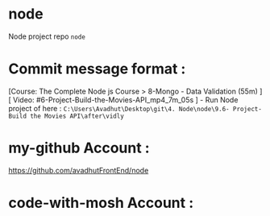 # node
Node project repo `node`

# Commit message format : 
[Course: The Complete Node js Course > 8-Mongo - Data Validation (55m) ] [ Video: #6-Project-Build-the-Movies-API_mp4_7m_05s ] - Run Node project of here :  `C:\Users\Avadhut\Desktop\git\4. Node\node\9.6- Project- Build the Movies API\after\vidly`


# my-github Account : 
https://github.com/avadhutFrontEnd/node

# code-with-mosh Account : 
